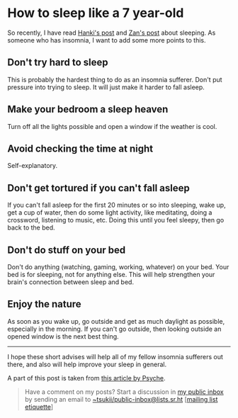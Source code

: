 # How to sleep like a 7 year-old

So recently, I have read [Hanki's post](https://hanki.dev/sleep-like-a-6-yr-old/) and [Zan's post](https://zan.bearblog.dev/sleep-like-an-almost-7-yr-old/) about sleeping. As someone who has insomnia, I want to add some more points to this.

## Don't try hard to sleep

This is probably the hardest thing to do as an insomnia sufferer. Don't put pressure into trying to sleep. It will just make it harder to fall asleep.

## Make your bedroom a sleep heaven

Turn off all the lights possible and open a window if the weather is cool.

## Avoid checking the time at night

Self-explanatory.

## Don't get tortured if you can't fall asleep

If you can't fall asleep for the first 20 minutes or so into sleeping, wake up, get a cup of water, then do some light activity, like meditating, doing a crossword, listening to music, etc. Doing this until you feel sleepy, then go back to the bed.

## Don't do stuff on your bed

Don't do anything (watching, gaming, working, whatever) on your bed. Your bed is for sleeping, not for anything else. This will help strengthen your brain's connection between sleep and bed.

## Enjoy the nature

As soon as you wake up, go outside and get as much daylight as possible, especially in the morning. If you can't go outside, then looking outside an opened window is the next best thing.

<hr>

I hope these short advises will help all of my fellow insomnia sufferers out there, and also will help improve your sleep in general.

A part of this post is taken from [this article by Psyche](https://psyche.co/guides/how-to-overcome-insomnia-by-breaking-your-behaviour-patterns).

> Have a comment on my posts? Start a discussion in [my public inbox](https://lists.sr.ht/~tsukii/public-inbox) by sending an email to [~tsukii/public-inbox@lists.sr.ht](mailto:~tsukii/public-inbox@lists.sr.ht) [[mailing list etiquette](https://man.sr.ht/lists.sr.ht/etiquette.md)]
